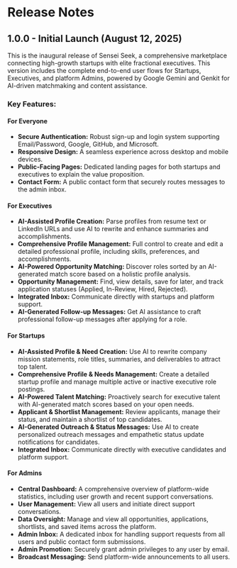 # Release Notes

## 1.0.0 - Initial Launch (August 12, 2025)

This is the inaugural release of Sensei Seek, a comprehensive marketplace connecting high-growth startups with elite fractional executives. This version includes the complete end-to-end user flows for Startups, Executives, and platform Admins, powered by Google Gemini and Genkit for AI-driven matchmaking and content assistance.

### Key Features:

#### For Everyone
- **Secure Authentication:** Robust sign-up and login system supporting Email/Password, Google, GitHub, and Microsoft.
- **Responsive Design:** A seamless experience across desktop and mobile devices.
- **Public-Facing Pages:** Dedicated landing pages for both startups and executives to explain the value proposition.
- **Contact Form:** A public contact form that securely routes messages to the admin inbox.

#### For Executives
- **AI-Assisted Profile Creation:** Parse profiles from resume text or LinkedIn URLs and use AI to rewrite and enhance summaries and accomplishments.
- **Comprehensive Profile Management:** Full control to create and edit a detailed professional profile, including skills, preferences, and accomplishments.
- **AI-Powered Opportunity Matching:** Discover roles sorted by an AI-generated match score based on a holistic profile analysis.
- **Opportunity Management:** Find, view details, save for later, and track application statuses (Applied, In-Review, Hired, Rejected).
- **Integrated Inbox:** Communicate directly with startups and platform support.
- **AI-Generated Follow-up Messages:** Get AI assistance to craft professional follow-up messages after applying for a role.

#### For Startups
- **AI-Assisted Profile & Need Creation:** Use AI to rewrite company mission statements, role titles, summaries, and deliverables to attract top talent.
- **Comprehensive Profile & Needs Management:** Create a detailed startup profile and manage multiple active or inactive executive role postings.
- **AI-Powered Talent Matching:** Proactively search for executive talent with AI-generated match scores based on your open needs.
- **Applicant & Shortlist Management:** Review applicants, manage their status, and maintain a shortlist of top candidates.
- **AI-Generated Outreach & Status Messages:** Use AI to create personalized outreach messages and empathetic status update notifications for candidates.
- **Integrated Inbox:** Communicate directly with executive candidates and platform support.

#### For Admins
- **Central Dashboard:** A comprehensive overview of platform-wide statistics, including user growth and recent support conversations.
- **User Management:** View all users and initiate direct support conversations.
- **Data Oversight:** Manage and view all opportunities, applications, shortlists, and saved items across the platform.
- **Admin Inbox:** A dedicated inbox for handling support requests from all users and public contact form submissions.
- **Admin Promotion:** Securely grant admin privileges to any user by email.
- **Broadcast Messaging:** Send platform-wide announcements to all users.

